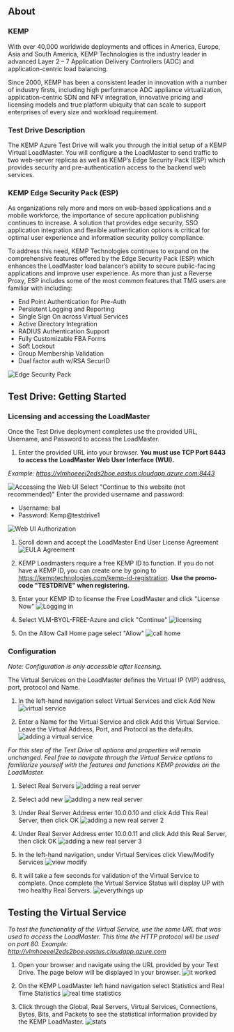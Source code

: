 ## About

### KEMP

With over 40,000 worldwide deployments and offices in America, Europe, Asia and South America, KEMP Technologies is the industry leader in advanced Layer 2 – 7 Application Delivery Controllers (ADC) and application-centric load balancing.

Since 2000, KEMP has been a consistent leader in innovation with a number of industry firsts, including high performance ADC appliance virtualization, application-centric SDN and NFV integration, innovative pricing and licensing models and true platform ubiquity that can scale to support enterprises of every size and workload requirement.

### Test Drive Description

The KEMP Azure Test Drive will walk you through the initial setup of a KEMP Virtual LoadMaster. You will configure a the LoadMaster to send traffic to two web-server replicas as well as KEMP’s Edge Security Pack (ESP) which provides security and pre-authentication access to the backend web services.

### KEMP Edge Security Pack (ESP)

As organizations rely more and more on web-based applications and a mobile workforce, the importance of secure application publishing continues to increase. A solution that provides edge security, SSO application integration and flexible authentication options is critical for optimal user experience and information security policy compliance. 

To address this need, KEMP Technologies continues to expand on the comprehensive features offered by the Edge Security Pack (ESP) which enhances the LoadMaster load balancer’s ability to secure public-facing applications and improve user experience. As more than just a Reverse Proxy, ESP includes some of the most common features that TMG users are familiar with including:

* End Point Authentication for Pre-Auth
* Persistent Logging and Reporting 
* Single Sign On across Virtual Services
* Active Directory Integration
* RADIUS Authentication Support
* Fully Customizable FBA Forms
* Soft Lockout
* Group Membership Validation
* Dual factor auth w/RSA SecurID

![Edge Security Pack](images/esp.png "Edge Security Pack Topology")

## Test Drive: Getting Started

### Licensing and accessing the LoadMaster

Once the Test Drive deployment completes use the provided URL, Username, and Password to access the LoadMaster.

1. Enter the provided URL into your browser. **You must use TCP Port 8443 to access the LoadMaster Web User Interface (WUI).**

*Example: https://vlmhoeeei2eds2boe.eastus.cloudapp.azure.com:8443*

![Accessing the Web UI](images/access.png "Entering the Web UI")
Select "Continue to this website (not recommended)"
Enter the provided username and password:

* Username: bal
* Password: Kemp@testdrive1

![Web UI Authorization](images/auth.png "Accessing the Web UI")

1. Scroll down and accept the LoadMaster End User License Agreement
![EULA Agreement](images/eula.png "EULA Agreement")


1. KEMP Loadmasters require a free KEMP ID to function. If you do not have a KEMP ID, you can create one by going to https://kemptechnologies.com/kemp-id-registration. **Use the promo-code "TESTDRIVE" when registering.**


1. Enter your KEMP ID to license the Free LoadMaster and click "License Now"
![Logging in](images/login.png "Logging in")


1. Select VLM-BYOL-FREE-Azure and click "Continue"
![licensing](images/license.png "licensing")

1. On the Allow Call Home page select "Allow"
![call home](images/call_home.png "call home")

### Configuration

*Note: Configuration is only accessible after licensing.*

The Virtual Services on the LoadMaster defines the Virtual IP (VIP) address, port, protocol and Name.

1. In the left-hand navigation select Virtual Services and click Add New
![virtual service](images/vs.png "Virutal Service")


1. Enter a Name for the Virtual Service and click Add this Virtual Service. Leave the Virtual Address, Port, and Protocol as the defaults.
![adding a virtual service](images/adding_vs.png "adding a virtual service")


*For this step of the Test Drive all options and properties will remain unchanged.  Feel free to navigate through the Virtual Service options to familiarize yourself with the features and functions KEMP provides on the LoadMaster.*


1. Select Real Servers
![adding a real server](images/rs.png "adding a real server")


1. Select add new
![adding a new real server](images/add_new.png "adding a new real server")


1. Under Real Server Address enter 10.0.0.10 and click Add This Real Server, then click OK
![adding a new real server 2](images/adding_real_server_step2.png "adding a new real server 2")


1. Under Real Server Address enter 10.0.0.11 and click Add this Real Server, then click OK
![adding a new real server 3](images/adding_real_server_step3.png "adding a new real server 3")


1. In the left-hand navigation, under Virtual Services click View/Modify Services
![view modify](images/view_modify.png "view modify virtual services")


1. It will take a few seconds for validation of the Virtual Service to complete.  Once complete the Virtual Service Status will display UP with two healthy Real Servers.
![everythings up](images/everythings_up.png "everythings up")


## Testing the Virtual Service

*To test the functionality of the Virtual Service, use the same URL that was used to access the LoadMaster. This time the HTTP protocol will be used on port 80. Example: http://vlmhoeeei2eds2boe.eastus.cloudapp.azure.com*


1. Open your browser and navigate using the URL provided by your Test Drive.  The page below will be displayed in your browser.
![it worked](images/it_worked.png "it worked")


1. On the KEMP LoadMaster left hand navigation select Statistics and Real Time Statistics
![real time statistics](images/rts.png "real time statistics")


1. Click through the Global, Real Servers, Virtual Services, Connections, Bytes, Bits, and Packets to see the statistical information provided by the KEMP LoadMaster.
![stats](images/stats.png "your stats")

